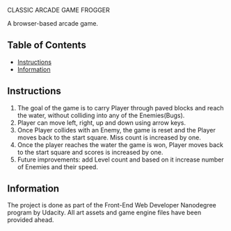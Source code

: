 CLASSIC ARCADE GAME FROGGER

A browser-based arcade game.

## Table of Contents

* [Instructions](#instructions)
* [Information](#Information)

## Instructions

1. The goal of the game is to carry Player through paved blocks and reach the water, without colliding into any of the Enemies(Bugs).
2. Player can move left, right, up and down using arrow keys.
3. Once Player collides with an Enemy, the game is reset and the Player moves back to the start square. Miss count is increased by one.
4. Once the player reaches the water the game is won, Player moves back to the start square and scores is increased by one.
5. Future improvements: add Level count and based on it increase number of Enemies and their speed.

## Information

The project is done as part of the Front-End Web Developer Nanodegree program by Udacity. All art assets and game engine files have been provided ahead.
